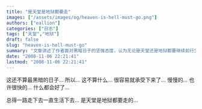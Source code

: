 ```yaml
---
title: "是天堂是地狱都要走"
images: ["/assets/images/og/heaven-is-hell-must-go.png"]
authors: ["eallion"]
categories: ["日志"]
tags: ["天堂","地狱"]
draft: false
slug: "heaven-is-hell-must-go"
summary: "文章讲述了作者面对黑暗日子的坚强态度，认为无论是天堂还是地狱都要继续前行生活。"
date: "2008-11-06 22:21:41"
lastmod: "2008-11-06 22:21:41"
---
```


这还不算最黑暗的日子...
所以...
这不算什么...
很容易就承受下来了...
慢慢的...
也许很快的...
什么都会好了...

总得一路走下去一直生活下去...
是天堂是地狱都要走的...
